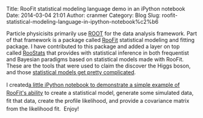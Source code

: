 Title: RooFit statistical modeling language demo in an iPython notebook
Date: 2014-03-04 21:01
Author: cranmer
Category: Blog
Slug: roofit-statistical-modeling-language-in-ipython-notebook%c2%b6

Particle physicisits primarily use [ROOT][] for the data analysis
framework. Part of that framework is a package
called [RooFit][] statistical modeling and fitting package. I have
contributed to this package and added a layer on top
called [RooStats][] that provides with statistical inference in both
frequentist and Bayesian paradigms based on statistical models made with
RooFit. These are the tools that were used to claim the discover the
Higgs boson, and those [statistical models get pretty complicated][].

<span style="line-height: 1.5em;">I created</span>[a little iPython
notebook to demonstrate a simple example of RooFit's ability][]<span
style="line-height: 1.5em;"> to create a statistical model, generate
some simulated data, fit that data, create the profile likelihood, and
provide a covariance matrix from the likelihood fit.  Enjoy!</span>

  [ROOT]: http://root.cern.ch/
  [RooFit]: http://root.cern.ch/drupal/content/users-guide#roofit
  [RooStats]: https://twiki.cern.ch/twiki/bin/view/RooStats/WebHome
  [statistical models get pretty complicated]: http://blogs.discovermagazine.com/cosmicvariance/2011/12/08/making-the-higgs-sausage/?utm_source=feedburner&utm_medium=feed&utm_campaign=Feed%3A+CosmicVariance+%28Cosmic+Variance%29#.UxFW0NyrvlI
  [a little iPython notebook to demonstrate a simple example of RooFit's
  ability]: http://nbviewer.ipython.org/github/cranmer/play/blob/master/iPythonROOT/BasicRooFitExample.ipynb
